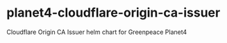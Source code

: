 # planet4-cloudflare-origin-ca-issuer
Cloudflare Origin CA Issuer helm chart for Greenpeace Planet4
